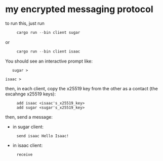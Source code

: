 # my encrypted messaging protocol

to run this, just run 

```rust
     cargo run --bin client sugar
```

or 

```rust
     cargo run --bin client isaac
````

You should see an interactive prompt like:

```text
   sugar > 
```

```text   
isaac > 
```

then, in each client, copy the x25519 key from the other as a contact (the excahnge x25519 keys):
```text:
     add isaac <isaac's_x25519_key>
     add sugar <sugar's_x25519_key>
```

then, send a message:
- in sugar client:

```text
     send isaac Hello Isaac!
```

- in isaac client:

```text
     receive
```